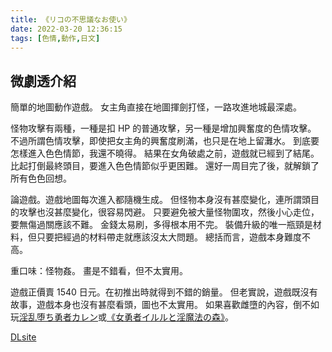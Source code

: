 ```yaml
---
title: 《リコの不思議なお使い》
date: 2022-03-20 12:36:15
tags: [色情,動作,日文]
---
```

## 微劇透介紹

簡單的地圖動作遊戲。
女主角直接在地圖揮劍打怪，一路攻進地城最深處。

怪物攻擊有兩種，一種是扣 HP 的普通攻擊，另一種是增加興奮度的色情攻擊。
不過所謂色情攻擊，即使把女主角的興奮度刷滿，也只是在地上留灘水。
到底要怎樣進入色色情節，我還不曉得。
結果在女角破處之前，遊戲就已經到了結尾。
比起打倒最終頭目，要進入色色情節似乎更困難。
還好一周目完了後，就解鎖了所有色色回想。

論遊戲。遊戲地圖每次進入都隨機生成。
但怪物本身沒有甚麼變化，連所謂頭目的攻擊也沒甚麼變化，很容易閃避。
只要避免被大量怪物圍攻，然後小心走位，要無傷過關應該不難。
金錢太易刷，多得根本用不完。
裝備升級的唯一瓶頸是材料，但只要把經過的材料帶走就應該沒太大問題。
總括而言，遊戲本身難度不高。

重口味：怪物姦。
畫是不錯看，但不太實用。

遊戲正價賣 1540 日元。在初推出時就得到不錯的銷量。
但老實說，遊戲既沒有故事，遊戲本身也沒有甚麼看頭，圖也不太實用。
如果喜歡雌墮的內容，倒不如玩[淫乱堕ち勇者カレン](https://www.dlsite.com/maniax/work/=/product_id/RJ333870.html)或[《女勇者イルルと淫魔法の森》](/2022/01/17/2022-01/RJ320738/)。

[DLsite](https://www.dlsite.com/maniax/work/=/product_id/RJ352933)

